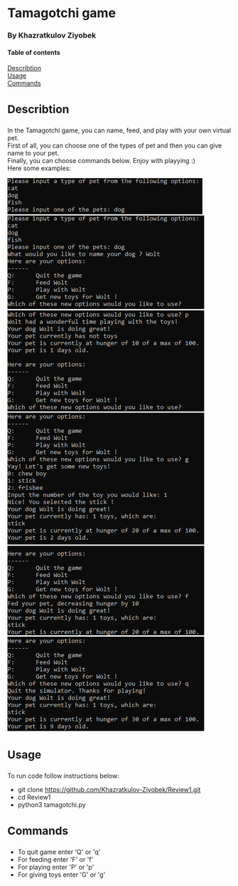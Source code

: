 # Tamagotchi game



### By Khazratkulov Ziyobek


#### Table of contents
[Describtion](#describtion)\
[Usage](#usage)\
[Commands](#command)



<a name="describtion"><h3>Describtion</h3></a>
---------------------------------------
 In the Tamagotchi game, you can name, feed, and play with your own virtual pet.\
 First of all, you can choose one of the types of pet and then you can give name to your pet.\
 Finally, you can choose commands below. Enjoy with playying :)\
 Here some examples:
 
![picture](images/Screenshot_1.png)
![picture](images/Screenshot_2.png)
![picture](images/Screenshot_3.png)
![picture](images/Screenshot_4.png)
![picture](images/Screenshot_5.png)
![picture](images/Screenshot_6.png)



<a name="usage"><h3>Usage</h3></a>
---------------------------------------
To run code follow instructions below:
- git clone https://github.com/Khazratkulov-Ziyobek/Review1.git
- cd Review1
- python3 tamagotchi.py


<a name="command"><h3>Commands</h3></a>
--------------------------------------
- To quit game enter 'Q' or 'q'
- For feeding enter 'F' or 'f'
- For playing enter 'P' or 'p'
- For giving toys enter 'G' or 'g'
